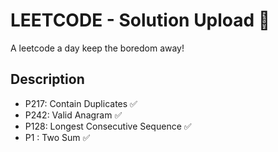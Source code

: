 # LEETCODE - Solution Upload 👋
A leetcode a day keep the boredom away! 

## Description
- P217: Contain Duplicates ✅
- P242: Valid Anagram ✅
- P128: Longest Consecutive Sequence ✅
- P1 : Two Sum ✅

